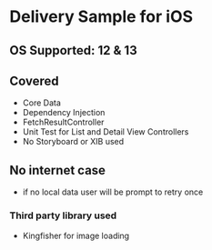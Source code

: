 # Delivery Sample for iOS

## OS Supported: 12 & 13

## Covered
- Core Data
- Dependency Injection
- FetchResultController 
- Unit Test for List and Detail View Controllers
- No Storyboard or XIB used

## No internet case
- if no local data user will be prompt to retry once

### Third party library used
- Kingfisher for image loading
